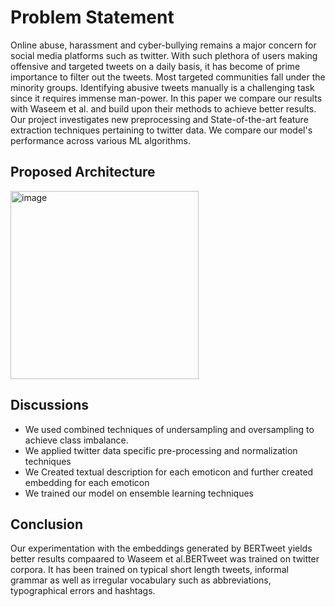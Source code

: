 
<h1> Problem Statement </h1>
<body>
  Online abuse, harassment and cyber-bullying remains a major concern for social media platforms such as twitter. With such plethora of users making offensive and targeted tweets on a daily basis, it has become of prime importance to filter out the tweets. Most targeted communities fall under the minority groups. Identifying abusive tweets manually is a challenging task since it requires immense man-power. 
In this paper we compare our results with Waseem et al. and build upon their methods to achieve better results.
 Our project investigates new preprocessing and State-of-the-art feature extraction techniques pertaining to twitter data. We compare our model's performance across various ML algorithms. 
</body>

<h2> Proposed Architecture </h2>
<img width="301" alt="image" src="https://user-images.githubusercontent.com/39126672/158036464-f32723a2-aab1-4d2d-bf2d-efdb76c6df49.png">


<h2> Discussions </h2>

<body>
  <ul>
    <li>We used combined techniques of undersampling and oversampling to achieve class imbalance.</li>
    <li> We applied twitter data specific pre-processing and normalization techniques </li>
    <li> We Created textual description for each emoticon and further
      created embedding for each emoticon </li>
    <li> We trained our model on ensemble learning techniques</li>
  </ul>
</body>


<h2> Conclusion </h2>
<body>
  Our experimentation with the embeddings generated by
BERTweet yields better results compaared to Waseem et al.BERTweet was trained
on twitter corpora. It has been trained on typical short length
tweets, informal grammar as well as irregular vocabulary such
as abbreviations, typographical errors and hashtags.
</body>
